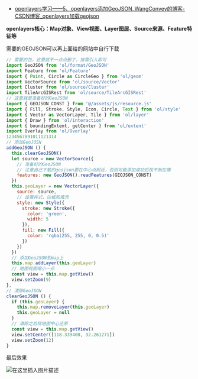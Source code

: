 - [openlayers学习——5、openlayers添加GeoJSON_WangConvey的博客-CSDN博客_openlayers加载geojson](https://blog.csdn.net/weixin_43390116/article/details/122351332)

**openlayers核心：Map对象、View视图、Layer图层、Source来源、Feature特征等**

需要的GEOJSON可以再上面给的网站中自行下载

```javascript
// 需要的包，这里就不一点点删了，按需引入即可
import GeoJSON from 'ol/format/GeoJSON'
import Feature from 'ol/Feature'
import { Point, Circle as CircleGeo } from 'ol/geom'
import VectorSource from 'ol/source/Vector'
import Cluster from 'ol/source/Cluster'
import TileArcGISRest from 'ol/source/TileArcGISRest'
// 这里就是准备好的GeoJSON
import { GEOJSON_CONST } from '@/assets/js/resource.js'
import { Fill, Stroke, Style, Icon, Circle, Text } from 'ol/style'
import { Vector as VectorLayer, Tile } from 'ol/layer'
import { Draw } from 'ol/interaction'
import { boundingExtent, getCenter } from 'ol/extent'
import Overlay from 'ol/Overlay'
1234567891011121314
// 添加GeoJOSN
addGeoJSON () {
  this.clearGeoJSON()
  let source = new VectorSource({
  	// 准备好的GeoJSON
  	// 注意自己下载的geojson要在中心点附近，否则可能添加成功后找不到在哪
    features: new GeoJSON().readFeatures(GEOJSON_CONST)
  })
  this.geoLayer = new VectorLayer({
    source: source,
    // 设置样式，边框和填充
    style: new Style({
      stroke: new Stroke({
        color: 'green',
        width: 5
      }),
      fill: new Fill({
        color: 'rgba(255, 255, 0, 0.5)'
      })
    })
  })
  // 添加GeoJSON到map上
  this.map.addLayer(this.geoLayer)
  // 地图视图缩小一点
  const view = this.map.getView()
  view.setZoom(9)
},
// 清除GeoJSON
clearGeoJSON () {
  if (this.geoLayer) {
    this.map.removeLayer(this.geoLayer)
    this.geoLayer = null
  }
  // 清除之后将地图中心还原
  const view = this.map.getView()
  view.setCenter([118.339408, 32.261271])
  view.setZoom(12)
}

```

最后效果

![在这里插入图片描述](https://img-blog.csdnimg.cn/e31b84a7320342038387fa59fc5fd36a.png?x-oss-process=image/watermark,type_d3F5LXplbmhlaQ,shadow_50,text_Q1NETiBAV2FuZ0NvbnZleQ==,size_20,color_FFFFFF,t_70,g_se,x_16)